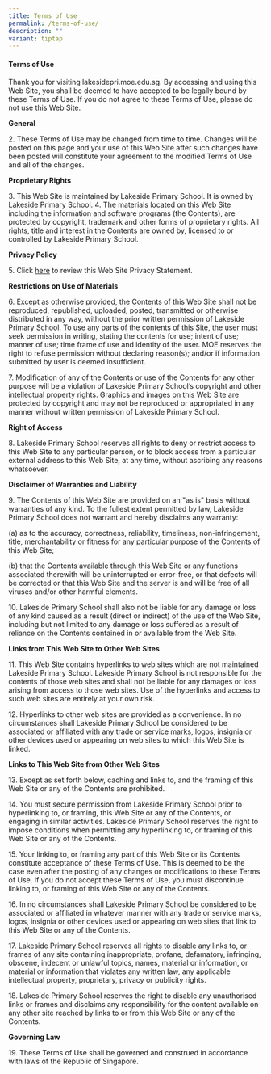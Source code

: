 ```yaml
---
title: Terms of Use
permalink: /terms-of-use/
description: ""
variant: tiptap
---
```

<h4>Terms of Use</h4>
<p>Thank you for visiting lakesidepri.moe.edu.sg. By accessing and using
this Web Site, you shall be deemed to have accepted to be legally bound
by these Terms of Use. If you do not agree to these Terms of Use, please
do not use this Web Site.</p>
<p><strong>General</strong>
</p>
<p>2. These Terms of Use may be changed from time to time. Changes will be
posted on this page and your use of this Web Site after such changes have
been posted will constitute your agreement to the modified Terms of Use
and all of the changes.</p>
<p><strong>Proprietary Rights</strong>
</p>
<p>3. This Web Site is maintained by Lakeside Primary School. It is owned
by Lakeside Primary School. 4. The materials located on this Web Site including
the information and software programs (the Contents), are protected by
copyright, trademark and other forms of proprietary rights. All rights,
title and interest in the Contents are owned by, licensed to or controlled
by Lakeside Primary School.</p>
<p><strong>Privacy Policy</strong>
</p>
<p>5. Click <a href="https://www.lakesidepri.moe.edu.sg/privacy/" rel="noopener noreferrer nofollow" target="_blank">here</a> to
review this Web Site Privacy Statement.</p>
<p><strong>Restrictions on Use of Materials</strong>
</p>
<p>6. Except as otherwise provided, the Contents of this Web Site shall not
be reproduced, republished, uploaded, posted, transmitted or otherwise
distributed in any way, without the prior written permission of Lakeside
Primary School. To use any parts of the contents of this Site, the user
must seek permission in writing, stating the contents for use; intent of
use; manner of use; time frame of use and identity of the user. MOE reserves
the right to refuse permission without declaring reason(s); and/or if information
submitted by user is deemed insufficient.</p>
<p>7. Modification of any of the Contents or use of the Contents for any
other purpose will be a violation of Lakeside Primary School’s copyright
and other intellectual property rights. Graphics and images on this Web
Site are protected by copyright and may not be reproduced or appropriated
in any manner without written permission of Lakeside Primary School.</p>
<p><strong>Right of Access</strong>
</p>
<p>8. Lakeside Primary School reserves all rights to deny or restrict access
to this Web Site to any particular person, or to block access from a particular
external address to this Web Site, at any time, without ascribing any reasons
whatsoever.</p>
<p><strong>Disclaimer of Warranties and Liability</strong>
</p>
<p>9. The Contents of this Web Site are provided on an "as is" basis without
warranties of any kind. To the fullest extent permitted by law, Lakeside
Primary School does not warrant and hereby disclaims any warranty:</p>
<p>(a) as to the accuracy, correctness, reliability, timeliness, non-infringement,
title, merchantability or fitness for any particular purpose of the Contents
of this Web Site;</p>
<p>(b) that the Contents available through this Web Site or any functions
associated therewith will be uninterrupted or error-free, or that defects
will be corrected or that this Web Site and the server is and will be free
of all viruses and/or other harmful elements.</p>
<p>10. Lakeside Primary School shall also not be liable for any damage or
loss of any kind caused as a result (direct or indirect) of the use of
the Web Site, including but not limited to any damage or loss suffered
as a result of reliance on the Contents contained in or available from
the Web Site.</p>
<p><strong>Links from This Web Site to Other Web Sites</strong>
</p>
<p>11. This Web Site contains hyperlinks to web sites which are not maintained
Lakeside Primary School. Lakeside Primary School is not responsible for
the contents of those web sites and shall not be liable for any damages
or loss arising from access to those web sites. Use of the hyperlinks and
access to such web sites are entirely at your own risk.</p>
<p>12. Hyperlinks to other web sites are provided as a convenience. In no
circumstances shall Lakeside Primary School be considered to be associated
or affiliated with any trade or service marks, logos, insignia or other
devices used or appearing on web sites to which this Web Site is linked.</p>
<p><strong>Links to This Web Site from Other Web Sites</strong>
</p>
<p>13. Except as set forth below, caching and links to, and the framing of
this Web Site or any of the Contents are prohibited.</p>
<p>14. You must secure permission from Lakeside Primary School prior to hyperlinking
to, or framing, this Web Site or any of the Contents, or engaging in similar
activities. Lakeside Primary School reserves the right to impose conditions
when permitting any hyperlinking to, or framing of this Web Site or any
of the Contents.</p>
<p>15. Your linking to, or framing any part of this Web Site or its Contents
constitute acceptance of these Terms of Use. This is deemed to be the case
even after the posting of any changes or modifications to these Terms of
Use. If you do not accept these Terms of Use, you must discontinue linking
to, or framing of this Web Site or any of the Contents.</p>
<p>16. In no circumstances shall Lakeside Primary School be considered to
be associated or affiliated in whatever manner with any trade or service
marks, logos, insignia or other devices used or appearing on web sites
that link to this Web Site or any of the Contents.</p>
<p>17. Lakeside Primary School reserves all rights to disable any links to,
or frames of any site containing inappropriate, profane, defamatory, infringing,
obscene, indecent or unlawful topics, names, material or information, or
material or information that violates any written law, any applicable intellectual
property, proprietary, privacy or publicity rights.</p>
<p>18. Lakeside Primary School reserves the right to disable any unauthorised
links or frames and disclaims any responsibility for the content available
on any other site reached by links to or from this Web Site or any of the
Contents.</p>
<p><strong>Governing Law</strong>
</p>
<p>19. These Terms of Use shall be governed and construed in accordance with
laws of the Republic of Singapore.</p>